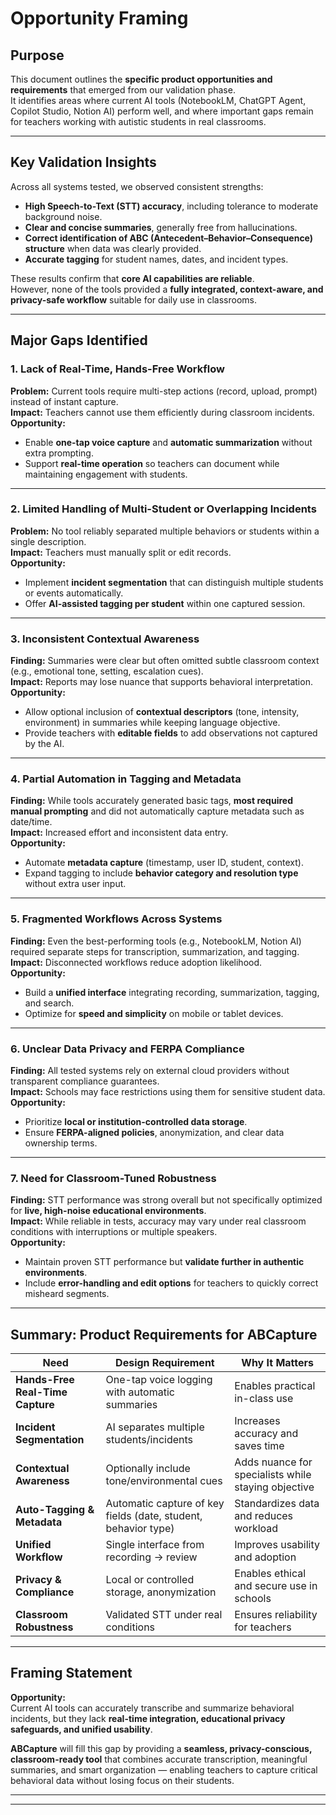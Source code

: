 # Opportunity Framing


## Purpose  
This document outlines the **specific product opportunities and requirements** that emerged from our validation phase.  
It identifies areas where current AI tools (NotebookLM, ChatGPT Agent, Copilot Studio, Notion AI) perform well, and where important gaps remain for teachers working with autistic students in real classrooms.

---

## Key Validation Insights  
Across all systems tested, we observed consistent strengths:
- **High Speech-to-Text (STT) accuracy**, including tolerance to moderate background noise.  
- **Clear and concise summaries**, generally free from hallucinations.  
- **Correct identification of ABC (Antecedent–Behavior–Consequence) structure** when data was clearly provided.  
- **Accurate tagging** for student names, dates, and incident types.  

These results confirm that **core AI capabilities are reliable**.  
However, none of the tools provided a **fully integrated, context-aware, and privacy-safe workflow** suitable for daily use in classrooms.

---

## Major Gaps Identified

### 1. Lack of Real-Time, Hands-Free Workflow  
**Problem:** Current tools require multi-step actions (record, upload, prompt) instead of instant capture.  
**Impact:** Teachers cannot use them efficiently during classroom incidents.  
**Opportunity:**  
- Enable **one-tap voice capture** and **automatic summarization** without extra prompting.  
- Support **real-time operation** so teachers can document while maintaining engagement with students.

---

### 2. Limited Handling of Multi-Student or Overlapping Incidents  
**Problem:** No tool reliably separated multiple behaviors or students within a single description.  
**Impact:** Teachers must manually split or edit records.  
**Opportunity:**  
- Implement **incident segmentation** that can distinguish multiple students or events automatically.  
- Offer **AI-assisted tagging per student** within one captured session.

---

### 3. Inconsistent Contextual Awareness  
**Finding:** Summaries were clear but often omitted subtle classroom context (e.g., emotional tone, setting, escalation cues).  
**Impact:** Reports may lose nuance that supports behavioral interpretation.  
**Opportunity:**  
- Allow optional inclusion of **contextual descriptors** (tone, intensity, environment) in summaries while keeping language objective.  
- Provide teachers with **editable fields** to add observations not captured by the AI.

---

### 4. Partial Automation in Tagging and Metadata  
**Finding:** While tools accurately generated basic tags, **most required manual prompting** and did not automatically capture metadata such as date/time.  
**Impact:** Increased effort and inconsistent data entry.  
**Opportunity:**  
- Automate **metadata capture** (timestamp, user ID, student, context).  
- Expand tagging to include **behavior category and resolution type** without extra user input.

---

### 5. Fragmented Workflows Across Systems  
**Finding:** Even the best-performing tools (e.g., NotebookLM, Notion AI) required separate steps for transcription, summarization, and tagging.  
**Impact:** Disconnected workflows reduce adoption likelihood.  
**Opportunity:**  
- Build a **unified interface** integrating recording, summarization, tagging, and search.  
- Optimize for **speed and simplicity** on mobile or tablet devices.

---

### 6. Unclear Data Privacy and FERPA Compliance  
**Finding:** All tested systems rely on external cloud providers without transparent compliance guarantees.  
**Impact:** Schools may face restrictions using them for sensitive student data.  
**Opportunity:**  
- Prioritize **local or institution-controlled data storage**.  
- Ensure **FERPA-aligned policies**, anonymization, and clear data ownership terms.

---

### 7. Need for Classroom-Tuned Robustness  
**Finding:** STT performance was strong overall but not specifically optimized for **live, high-noise educational environments**.  
**Impact:** While reliable in tests, accuracy may vary under real classroom conditions with interruptions or multiple speakers.  
**Opportunity:**  
- Maintain proven STT performance but **validate further in authentic environments**.  
- Include **error-handling and edit options** for teachers to quickly correct misheard segments.

---

## Summary: Product Requirements for ABCapture  

| **Need** | **Design Requirement** | **Why It Matters** |
|-----------|------------------------|--------------------|
| **Hands-Free Real-Time Capture** | One-tap voice logging with automatic summaries | Enables practical in-class use |
| **Incident Segmentation** | AI separates multiple students/incidents | Increases accuracy and saves time |
| **Contextual Awareness** | Optionally include tone/environmental cues | Adds nuance for specialists while staying objective |
| **Auto-Tagging & Metadata** | Automatic capture of key fields (date, student, behavior type) | Standardizes data and reduces workload |
| **Unified Workflow** | Single interface from recording → review | Improves usability and adoption |
| **Privacy & Compliance** | Local or controlled storage, anonymization | Enables ethical and secure use in schools |
| **Classroom Robustness** | Validated STT under real conditions | Ensures reliability for teachers |

---

## Framing Statement  

**Opportunity:**  
Current AI tools can accurately transcribe and summarize behavioral incidents, but they lack **real-time integration, educational privacy safeguards, and unified usability**.  

**ABCapture** will fill this gap by providing a **seamless, privacy-conscious, classroom-ready tool** that combines accurate transcription, meaningful summaries, and smart organization — enabling teachers to capture critical behavioral data without losing focus on their students.

---
---
